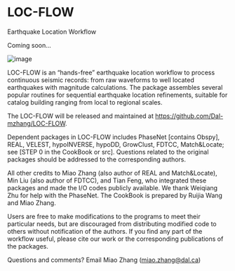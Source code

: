 # LOC-FLOW
Earthquake Location Workflow

Coming soon...


![image](https://user-images.githubusercontent.com/51533859/126005752-80eda51c-8757-47c0-92a8-912dd4bbb38d.png)


LOC-FLOW is an “hands-free” earthquake location workflow to process continuous seismic records: from raw waveforms to well located earthquakes with magnitude calculations. The package assembles several popular routines for sequential earthquake location refinements, suitable for catalog building ranging from local to regional scales. 

The LOC-FLOW will be released and maintained at https://github.com/Dal-mzhang/LOC-FLOW.

Dependent packages in LOC-FLOW includes PhaseNet [contains Obspy], REAL, VELEST, hypoINVERSE, hypoDD, GrowClust, FDTCC, Match&Locate; see [STEP 0 in the CookBook or src]. Questions related to the original packages should be addressed to the corresponding authors.

All other credits to Miao Zhang (also author of REAL and Match&Locate), Min Liu (also author of FDTCC), and Tian Feng, who integrated these packages and made the I/O codes publicly available. We thank Weiqiang Zhu for help with the PhaseNet. The CookBook is prepared by Ruijia Wang and Miao Zhang.

Users are free to make modifications to the programs to meet their particular needs, but are discouraged from distributing modified code to others without notification of the authors. If you find any part of the workflow useful, please cite our work or the corresponding publications of the packages.

Questions and comments? Email Miao Zhang (miao.zhang@dal.ca)                                                                      
